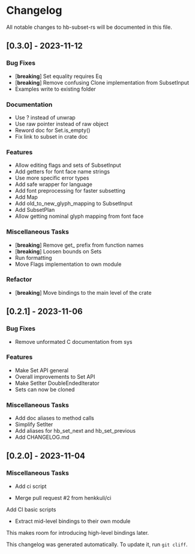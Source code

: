# Changelog

All notable changes to hb-subset-rs will be documented in this file.

## [0.3.0] - 2023-11-12

### Bug Fixes

- [**breaking**] Set equality requires Eq
- [**breaking**] Remove confusing Clone implementation from SubsetInput
- Examples write to existing folder

### Documentation

- Use ? instead of unwrap
- Use raw pointer instead of raw object
- Reword doc for Set.is_empty()
- Fix link to subset in crate doc

### Features

- Allow editing flags and sets of SubsetInput
- Add getters for font face name strings
- Use more specific error types
- Add safe wrapper for language
- Add font preprocessing for faster subsetting
- Add Map
- Add old_to_new_glyph_mapping to SubsetInput
- Add SubsetPlan
- Allow getting nominal glyph mapping from font face

### Miscellaneous Tasks

- [**breaking**] Remove get_ prefix from function names
- [**breaking**] Loosen bounds on Sets
- Run formatting
- Move Flags implementation to own module

### Refactor

- [**breaking**] Move bindings to the main level of the crate

## [0.2.1] - 2023-11-06

### Bug Fixes

- Remove unformated C documentation from sys

### Features

- Make Set API general
- Overall improvements to Set API
- Make SetIter DoubleEndedIterator
- Sets can now be cloned

### Miscellaneous Tasks

- Add doc aliases to method calls
- Simplify SetIter
- Add aliases for hb_set_next and hb_set_previous
- Add CHANGELOG.md

## [0.2.0] - 2023-11-04

### Miscellaneous Tasks

- Add ci script

- Merge pull request #2 from henkkuli/ci

Add CI basic scripts
- Extract mid-level bindings to their own module

This makes room for introducing high-level bindings later.


This changelog was generated automatically.
To  update it, run `git cliff`.
